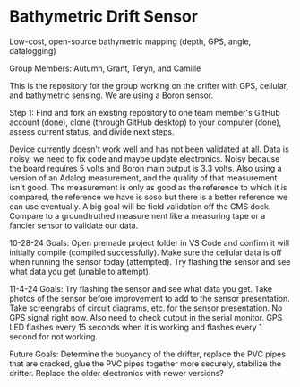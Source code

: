 # Bathymetric Drift Sensor
Low-cost, open-source bathymetric mapping (depth, GPS, angle, datalogging)

Group Members: Autumn, Grant, Teryn, and Camille

This is the repository for the group working on the drifter with GPS, cellular, and bathymetric sensing. We are using a Boron sensor.

Step 1: Find and fork an existing repository to one team member's GitHub account (done), clone (through GitHub desktop) to your computer (done), assess current status, and divide next steps.

Device currently doesn't work well and has not been validated at all. Data is noisy, we need to fix code and maybe update electronics. Noisy because the board requires 5 volts and Boron main output is 3.3 volts. Also using a version of an Adalog measurement, and the quality of that measurement isn't good. The measurement is only as good as the reference to which it is compared, the reference we have is soso but there is a better reference we can use eventually. A big goal will be field validation off the CMS dock. Compare to a groundtruthed measurement like a measuring tape or a fancier sensor to validate our data. 

10-28-24 Goals: Open premade project folder in VS Code and confirm it will initially compile (compiled successfully). Make sure the cellular data is off when running the sensor today (attempted). Try flashing the sensor and see what data you get (unable to attempt). 

11-4-24 Goals: Try flashing the sensor and see what data you get. Take photos of the sensor before improvement to add to the sensor presentation. Take screengrabs of circuit diagrams, etc. for the sensor presentation. 
No GPS signal right now. Also need to check output in the serial monitor. GPS LED flashes every 15 seconds when it is working and flashes every 1 second for not working.

Future Goals: Determine the buoyancy of the drifter, replace the PVC pipes that are cracked, glue the PVC pipes together more securely, stabilize the drifter. Replace the older electronics with newer versions? 



